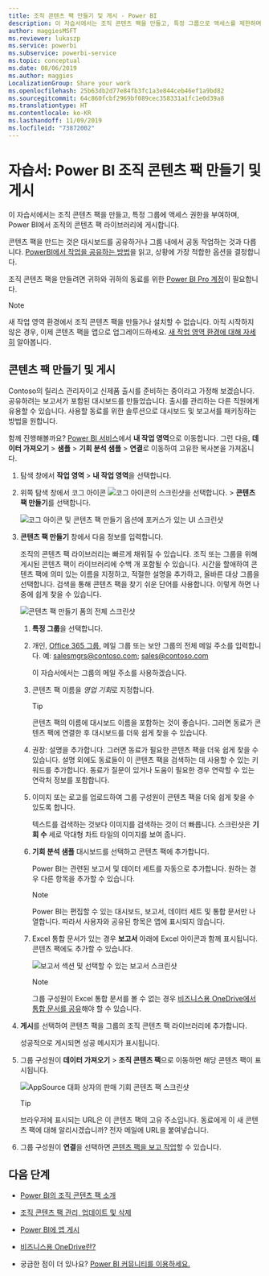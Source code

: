 ```yaml
---
title: 조직 콘텐츠 팩 만들기 및 게시 - Power BI
description: 이 자습서에서는 조직 콘텐츠 팩을 만들고, 특정 그룹으로 액세스를 제한하며, Power BI에서 조직의 콘텐츠 팩 라이브러리에 게시합니다.
author: maggiesMSFT
ms.reviewer: lukaszp
ms.service: powerbi
ms.subservice: powerbi-service
ms.topic: conceptual
ms.date: 08/06/2019
ms.author: maggies
LocalizationGroup: Share your work
ms.openlocfilehash: 25b63db2d77e84fb3fc1a3e844ceb46ef1a9bd82
ms.sourcegitcommit: 64c860fcbf2969bf089cec358331a1fc1e0d39a8
ms.translationtype: HT
ms.contentlocale: ko-KR
ms.lasthandoff: 11/09/2019
ms.locfileid: "73872002"
---
```

# <a name="tutorial-create-and-publish-a-power-bi-organizational-content-pack"></a>자습서:  Power BI 조직 콘텐츠 팩 만들기 및 게시

이 자습서에서는 조직 콘텐츠 팩을 만들고, 특정 그룹에 액세스 권한을 부여하며, Power BI에서 조직의 콘텐츠 팩 라이브러리에 게시합니다.

콘텐츠 팩을 만드는 것은 대시보드를 공유하거나 그룹 내에서 공동 작업하는 것과 다릅니다. [PowerBI에서 작업을 공유하는 방법](service-how-to-collaborate-distribute-dashboards-reports.md)을 읽고, 상황에 가장 적합한 옵션을 결정합니다.

조직 콘텐츠 팩을 만들려면 귀하와 귀하의 동료를 위한 [Power BI Pro 계정](https://powerbi.microsoft.com/pricing)이 필요합니다.

> [!NOTE]
> 새 작업 영역 환경에서 조직 콘텐츠 팩을 만들거나 설치할 수 없습니다. 아직 시작하지 않은 경우, 이제 콘텐츠 팩을 앱으로 업그레이드하세요. [새 작업 영역 환경에 대해 자세히](service-create-the-new-workspaces.md) 알아봅니다.

## <a name="create-and-publish-a-content-pack"></a>콘텐츠 팩 만들기 및 게시

Contoso의 릴리스 관리자이고 신제품 출시를 준비하는 중이라고 가정해 보겠습니다.  공유하려는 보고서가 포함된 대시보드를 만들었습니다. 출시를 관리하는 다른 직원에게 유용할 수 있습니다. 사용할 동료를 위한 솔루션으로 대시보드 및 보고서를 패키징하는 방법을 원합니다.

함께 진행해볼까요? [Power BI 서비스](https://powerbi.com)에서 **내 작업 영역**으로 이동합니다. 그런 다음, **데이터 가져오기** > **샘플** > **기회 분석 샘플** > **연결**로 이동하여 고유한 복사본을 가져옵니다.

1. 탐색 창에서 **작업 영역** > **내 작업 영역**을 선택합니다.

1. 위쪽 탐색 창에서 코그 아이콘 ![코그 아이콘의 스크린샷](media/service-organizational-content-pack-create-and-publish/cog.png)을 선택합니다. > **콘텐츠 팩 만들기**를 선택합니다.

   ![코그 아이콘 및 콘텐츠 팩 만들기 옵션에 포커스가 있는 UI 스크린샷](media/service-organizational-content-pack-create-and-publish/pbi_create_contpk.png)

1. **콘텐츠 팩 만들기** 창에서 다음 정보를 입력합니다.  

   조직의 콘텐츠 팩 라이브러리는 빠르게 채워질 수 있습니다. 조직 또는 그룹을 위해 게시된 콘텐츠 팩이 라이브러리에 수백 개 포함될 수 있습니다. 시간을 할애하여 콘텐츠 팩에 의미 있는 이름을 지정하고, 적절한 설명을 추가하고, 올바른 대상 그룹을 선택합니다.  검색을 통해 콘텐츠 팩을 찾기 쉬운 단어를 사용합니다. 이렇게 하면 나중에 쉽게 찾을 수 있습니다.

      ![콘텐츠 팩 만들기 폼의 전체 스크린샷](media/service-organizational-content-pack-create-and-publish/cpwindow.png)

    1. **특정 그룹**을 선택합니다.

    1. 개인, [Office 365 그룹](https://support.office.com/article/Create-a-group-in-Office-365-7124dc4c-1de9-40d4-b096-e8add19209e9), 메일 그룹 또는 보안 그룹의 전체 메일 주소를 입력합니다. 예: salesmgrs@contoso.com; sales@contoso.com

        이 자습서에서는 그룹의 메일 주소를 사용하겠습니다.

    1. 콘텐츠 팩 이름을 *영업 기회*로 지정합니다.

        > [!TIP]
        > 콘텐츠 팩의 이름에 대시보드 이름을 포함하는 것이 좋습니다. 그러면 동료가 콘텐츠 팩에 연결한 후 대시보드를 더욱 쉽게 찾을 수 있습니다.

    1. 권장: 설명을 추가합니다. 그러면 동료가 필요한 콘텐츠 팩을 더욱 쉽게 찾을 수 있습니다. 설명 외에도 동료들이 이 콘텐츠 팩을 검색하는 데 사용할 수 있는 키워드를 추가합니다. 동료가 질문이 있거나 도움이 필요한 경우 연락할 수 있는 연락처 정보를 포함합니다.

    1. 이미지 또는 로고를 업로드하여 그룹 구성원이 콘텐츠 팩을 더욱 쉽게 찾을 수 있도록 합니다.

        텍스트를 검색하는 것보다 이미지를 검색하는 것이 더 빠릅니다. 스크린샷은 **기회 수** 세로 막대형 차트 타일의 이미지를 보여 줍니다.

    1. **기회 분석 샘플** 대시보드를 선택하고 콘텐츠 팩에 추가합니다.

        Power BI는 관련된 보고서 및 데이터 세트를 자동으로 추가합니다. 원하는 경우 다른 항목을 추가할 수 있습니다.

       > [!NOTE]
       > Power BI는 편집할 수 있는 대시보드, 보고서, 데이터 세트 및 통합 문서만 나열합니다. 따라서 사용자와 공유된 항목은 앱에 표시되지 않습니다.

   1. Excel 통합 문서가 있는 경우 **보고서** 아래에 Excel 아이콘과 함께 표시됩니다. 콘텐츠 팩에도 추가할 수 있습니다.

      ![보고서 섹션 및 선택할 수 있는 보고서 스크린샷](media/service-organizational-content-pack-create-and-publish/pbi_orgcontpkexcel.png)

      > [!NOTE]
      > 그룹 구성원이 Excel 통합 문서를 볼 수 없는 경우 [비즈니스용 OneDrive에서 통합 문서를 공유](https://support.office.com/article/Share-documents-or-folders-in-Office-365-1fe37332-0f9a-4719-970e-d2578da4941c)해야 할 수 있습니다.

1. **게시**를 선택하여 콘텐츠 팩을 그룹의 조직 콘텐츠 팩 라이브러리에 추가합니다.  

   성공적으로 게시되면 성공 메시지가 표시됩니다.

1. 그룹 구성원이 **데이터 가져오기** > **조직 콘텐츠 팩**으로 이동하면 해당 콘텐츠 팩이 표시됩니다.

   ![AppSource 대화 상자의 판매 기회 콘텐츠 팩 스크린샷](media/service-organizational-content-pack-create-and-publish/powerbi-find-content-pack-organization.png)

   > [!TIP]
   > 브라우저에 표시되는 URL은 이 콘텐츠 팩의 고유 주소입니다.  동료에게 이 새 콘텐츠 팩에 대해 알리시겠습니까?  전자 메일에 URL을 붙여넣습니다.

1. 그룹 구성원이 **연결**을 선택하면 [콘텐츠 팩을 보고 작업](service-organizational-content-pack-copy-refresh-access.md)할 수 있습니다.

## <a name="next-steps"></a>다음 단계

* [Power BI의 조직 콘텐츠 팩 소개](service-organizational-content-pack-introduction.md)

* [조직 콘텐츠 팩 관리, 업데이트 및 삭제](service-organizational-content-pack-manage-update-delete.md)

* [Power BI에 앱 게시](service-create-distribute-apps.md)

* [비즈니스용 OneDrive란?](https://support.office.com/article/What-is-OneDrive-for-Business-187f90af-056f-47c0-9656-cc0ddca7fdc2)

* 궁금한 점이 더 있나요? [Power BI 커뮤니티를 이용하세요.](https://community.powerbi.com/)
